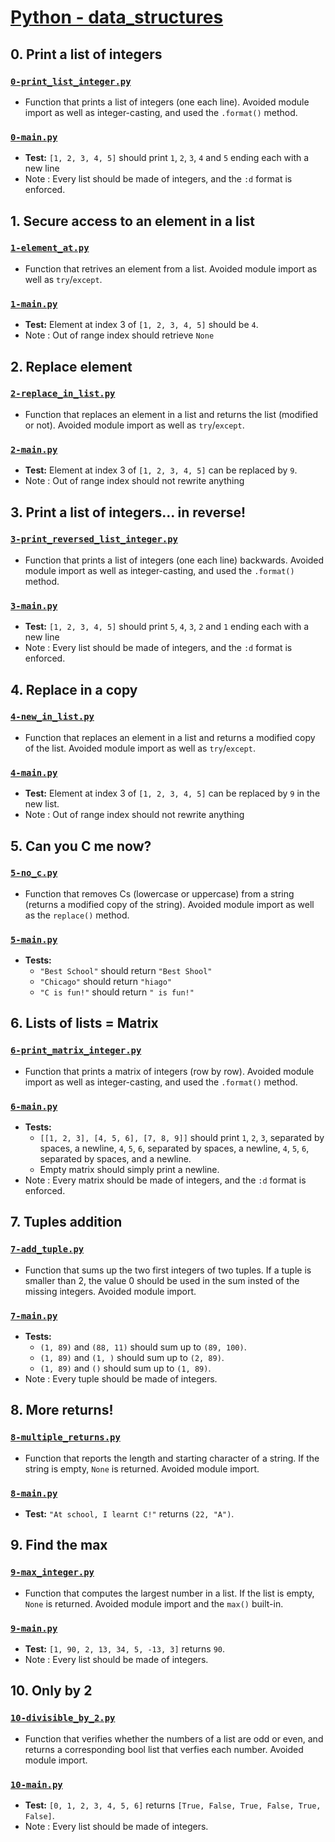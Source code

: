 # [Python - data_structures](https://intranet.hbtn.io/projects/2120)

## 0. Print a list of integers
### [`0-print_list_integer.py`](0-print_list_integer.py)
* Function that prints a list of integers (one each line). Avoided module import as well as integer-casting, and used the `.format()` method.
### [`0-main.py`](0-main.py)
* **Test:** `[1, 2, 3, 4, 5]` should print `1`, `2`, `3`, `4` and `5` ending each with a new line
* Note : Every list should be made of integers, and the `:d` format is enforced.

## 1. Secure access to an element in a list
### [`1-element_at.py`](1-element_at.py)
* Function that retrives an element from a list. Avoided module import as well as `try`/`except`.
### [`1-main.py`](1-main.py)
* **Test:** Element at index 3 of `[1, 2, 3, 4, 5]` should be `4`.
* Note : Out of range index should retrieve `None`

## 2. Replace element
### [`2-replace_in_list.py`](2-replace_in_list.py)
* Function that replaces an element in a list and returns the list (modified or not). Avoided module import as well as `try`/`except`.
### [`2-main.py`](2-main.py)
* **Test:** Element at index 3 of `[1, 2, 3, 4, 5]` can be replaced by `9`.
* Note : Out of range index should not rewrite anything

## 3. Print a list of integers... in reverse!
### [`3-print_reversed_list_integer.py`](3-print_reversed_list_integer.py)
* Function that prints a list of integers (one each line) backwards. Avoided module import as well as integer-casting, and used the `.format()` method.
### [`3-main.py`](3-main.py)
* **Test:** `[1, 2, 3, 4, 5]` should print `5`, `4`, `3`, `2` and `1` ending each with a new line
* Note : Every list should be made of integers, and the `:d` format is enforced.

## 4. Replace in a copy
### [`4-new_in_list.py`](4-new_in_list.py)
* Function that replaces an element in a list and returns a modified copy of the list. Avoided module import as well as `try`/`except`.
### [`4-main.py`](4-main.py)
* **Test:** Element at index 3 of `[1, 2, 3, 4, 5]` can be replaced by `9` in the new list.
* Note : Out of range index should not rewrite anything

## 5. Can you C me now?
### [`5-no_c.py`](5-no_c.py)
* Function that removes Cs (lowercase or uppercase) from a string (returns a modified copy of the string). Avoided module import as well as the `replace()` method.
### [`5-main.py`](5-main.py)
* **Tests:**
    * `"Best School"` should return `"Best Shool"`
    * `"Chicago"` should return `"hiago"`
    * `"C is fun!"` should return `" is fun!"`

## 6. Lists of lists = Matrix
### [`6-print_matrix_integer.py`](6-print_matrix_integer.py)
* Function that prints a matrix of integers (row by row). Avoided module import as well as integer-casting, and used the `.format()` method.
### [`6-main.py`](6-main.py)
* **Tests:**
    * `[[1, 2, 3], [4, 5, 6], [7, 8, 9]]` should print `1`, `2`, `3`, separated by spaces, a newline, `4`, `5`, `6`, separated by spaces, a newline, `4`, `5`, `6`, separated by spaces, and a newline.
    * Empty matrix should simply print a newline.
* Note : Every matrix should be made of integers, and the `:d` format is enforced.

## 7. Tuples addition
### [`7-add_tuple.py`](7-add_tuple.py)
* Function that sums up the two first integers of two tuples. If a tuple is smaller than 2, the value 0 should be used in the sum insted of the missing integers. Avoided module import.
### [`7-main.py`](7-main.py)
* **Tests:**
    * `(1, 89)` and `(88, 11)` should sum up to `(89, 100)`.
    * `(1, 89)` and `(1, )` should sum up to `(2, 89)`.
    * `(1, 89)` and `()` should sum up to `(1, 89)`.
* Note : Every tuple should be made of integers.

## 8. More returns!
### [`8-multiple_returns.py`](8-multiple_returns.py)
* Function that reports the length and starting character of a string. If the string is empty, `None` is returned. Avoided module import.
### [`8-main.py`](8-main.py)
* **Test:** `"At school, I learnt C!"` returns `(22, "A")`.

## 9. Find the max
### [`9-max_integer.py`](9-max_integer.py)
* Function that computes the largest number in a list. If the list is empty, `None` is returned. Avoided module import and the `max()` built-in.
### [`9-main.py`](9-main.py)
* **Test:** `[1, 90, 2, 13, 34, 5, -13, 3]` returns `90`.
* Note : Every list should be made of integers.

## 10. Only by 2
### [`10-divisible_by_2.py`](10-divisible_by_2.py)
* Function that verifies whether the numbers of a list are odd or even, and returns a corresponding bool list that verfies each number. Avoided module import.
### [`10-main.py`](10-main.py)
* **Test:** `[0, 1, 2, 3, 4, 5, 6]` returns `[True, False, True, False, True, False]`.
* Note : Every list should be made of integers.
